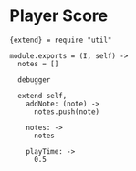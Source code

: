 Player Score
============

    {extend} = require "util"

    module.exports = (I, self) ->
      notes = []
      
      debugger

      extend self,
        addNote: (note) ->
          notes.push(note)

        notes: ->
          notes

        playTime: ->
          0.5
